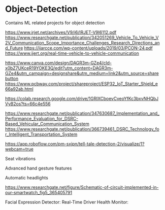# Object-Detection
Contains ML related projects for object detection

https://www.irjet.net/archives/V9/i6/IRJET-V9I6112.pdf
https://www.researchgate.net/publication/342051269_Vehicle_To_Vehicle_V2V_Communication_Scope_Importance_Challenges_Research_Directions_and_Future
https://ijarcce.com/wp-content/uploads/2019/03/PCON-24.pdf
https://www.ijert.org/real-time-vehicle-to-vehicle-communication

https://www.canva.com/design/DAGR3m-GZe4/cId-x0bZ7UKceR19YOKE3Q/edit?utm_content=DAGR3m-GZe4&utm_campaign=designshare&utm_medium=link2&utm_source=sharebutton
https://www.pcbway.com/project/shareproject/ESP32_IoT_Starter_Shield_e66a92ab.html

https://colab.research.google.com/drive/1GRIXCboevCveoYfKc3bxvNHQbJVyB2os?ts=66c4e556


https://www.researchgate.net/publication/347630687_Implementation_and_Performance_Evaluation_for_DSRC-Based_Vehicular_Communication_System
https://www.researchgate.net/publication/366739461_DSRC_Technology_for_Intelligent_Transportation_System

https://app.roboflow.com/pm-sxjpn/tell-tale-detection-2/visualize/1?webcam=true

Seat vibrations

Advanced hand gesture features

Automatic headlights

https://www.researchgate.net/figure/Schematic-of-circuit-implemented-in-our-smartwatch_fig5_365405791

Facial Expression Detector:
Real-Time Driver Health Monitor:
